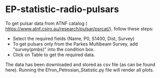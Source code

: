 # EP-statistic-radio-pulsars

To get pulsar data from ATNF catalog ( https://www.atnf.csiro.au/research/pulsar/psrcat/), follow these steps:

- Select the required fields (Name, P0, S1400, Dist, Survey)
- To get pulsars only from the Parkes Multibeam Survey, add "survey(pmbs)" into the condition box.
- Click on Table to get the required data.

The data has been downloaded and stored as csv file (as can be found here). Running the Efron_Petrosian_Statistic.py file will render all plots.
